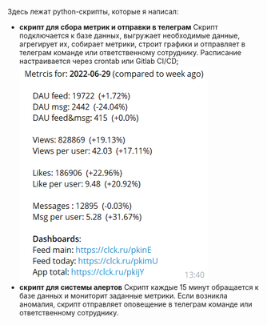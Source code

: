 Здесь лежат python-скрипты, которые я написал:
- **скрипт для сбора метрик и отправки в телеграм**
Скрипт подключается к базе данных, выгружает необходимые данные, агрегирует их, собирает метрики, строит графики и отправляет в телеграм команде или ответственному сотруднику. Расписание настраивается через crontab или Gitlab CI/CD;
![](media/report1.png)
- **скрипт для системы алертов**
Скрипт каждые 15 минут обращается к базе данных и мониторит заданные метрики. Если возникла аномалия, скрипт отправляет оповещение в телеграм команде или ответственному сотруднику.

